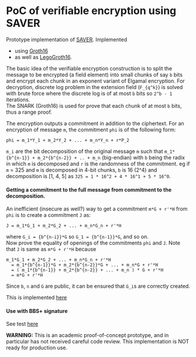 # PoC of verifiable encryption using SAVER

Prototype implementation of [SAVER](https://eprint.iacr.org/2019/1270). Implemented 
- using [Groth16](src/saver_groth16.rs) 
- as well as [LegoGroth16](src/saver_legogroth16.rs).

The basic idea of the verifiable encryption construction is to split the message to be encrypted (a field element) into small chunks
of say `b` bits and encrypt each chunk in an exponent variant of Elgamal encryption. For decryption, discrete log problem in the
extension field (`F_{q^k}`) is solved with brute force where the discrete log is of at most `b` bits so `2^b - 1` iterations.  
The SNARK (Groth16) is used for prove that each chunk of at most `b` bits, thus a range proof.  

The encryption outputs a commitment in addition to the ciphertext. For an encryption of message `m`, the commitment `phi` is of the following form:

```
phi = m_1*Y_1 + m_2*Y_2 + ... + m_n*Y_n + r*P_2  
```

`m_i` are the bit decomposition of the original message `m` such that `m_1*{b^{n-1}} + m_2*{b^{n-2}} + .. + m_n` (big-endian) with `b` being the radix in which `m` is decomposed and `r` is the randomness of the commitment. eg if `m` = 325 and `m` is decomposed in 4-bit chunks, `b` is 16 (2^4) and decomposition is [1, 4, 5] as `325 = 1 * 16^2 + 4 * 16^1 + 5 * 16^0`.


#### Getting a commitment to the full message from commitment to the decomposition.

An inefficient (insecure as well?) way to get a commitment `m*G + r'*H` from `phi` is to create a commitment `J` as:

```
J = m_1*G_1 + m_2*G_2 + ... + m_n*G_n + r'*H  
```

where `G_i = {b^{n-i}}*G` so `G_1 = {b^{n-1}}*G`, and so on.  
Now prove the equality of openings of the commitments `phi` and `J`. Note that `J` is same as `m*G + r'*H` because

```
m_1*G_1 + m_2*G_2 + ... + m_n*G_n + r'*H 
  = m_1*{b^{n-1}}*G + m_2*{b^{n-2}}*G + ... + m_n*G + r'*H  
  = ( m_1*{b^{n-1}} + m_2*{b^{n-2}} + ... + m_n ) * G + r'*H 
  = m*G + r'*H
```

Since `b`, `n` and `G` are public, it can be ensured that `G_i`s are correctly created.

This is implemented [here](src/commitment.rs)

#### Use with BBS+ signature

See test [here](src/tests.rs)


**WARNING:** This is an academic proof-of-concept prototype, and in particular has not received careful code review. This implementation is NOT ready for production use.